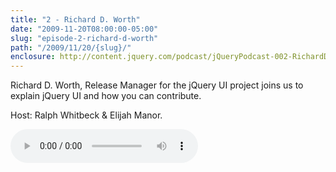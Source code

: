 ```yaml
---
title: "2 - Richard D. Worth"
date: "2009-11-20T08:00:00-05:00"
slug: "episode-2-richard-d-worth"
path: "/2009/11/20/{slug}/"
enclosure: http://content.jquery.com/podcast/jQueryPodcast-002-RichardDWorth.mp3
---
```

Richard D. Worth, Release Manager for the jQuery UI project joins us to explain jQuery UI and how you can contribute.

Host: Ralph Whitbeck &amp; Elijah Manor.

<audio src="http://content.jquery.com/podcast/jQueryPodcast-002-RichardDWorth.mp3" controls=""></audio>
